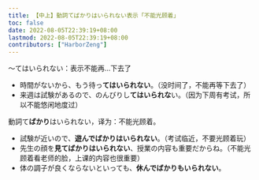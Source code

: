 ```yaml
---
title: 【中上】動詞てばかりはいられない表示「不能光顾着」
toc: false
date: 2022-08-05T22:39:19+08:00
lastmod: 2022-08-05T22:39:19+08:00
contributors: ["HarborZeng"]
---
```


～てはいられない：表示不能再...下去了

- 時間がないから、もう待っ**てはいられない**。（没时间了，不能再等下去了）
- 来週は試験があるので、のんびりし**てはいられな**い。（因为下周有考试，所以不能悠闲地度过）

動詞て**ばかり**はいられない，译为：不能光顾着。

- 試験が近いので、**遊んでばかりはいられない**。（考试临近，不要光顾着玩）
- 先生の顔を**見てばかりはいられない**、授業の内容も重要だからね。（不能光顾着看老师的脸，上课的内容也很重要）
- 体の調子が良くならないといっても、**休んでばかりもいられない**。

